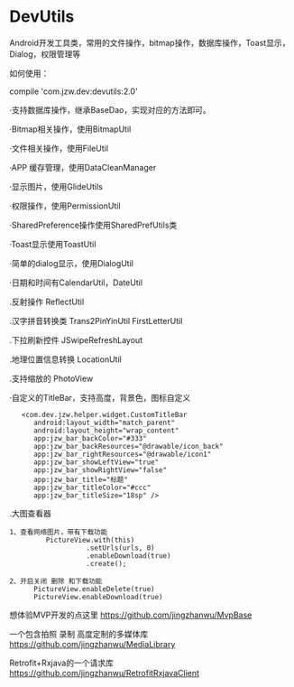 # DevUtils
Android开发工具类，常用的文件操作，bitmap操作，数据库操作，Toast显示，Dialog，权限管理等

如何使用：


compile 'com.jzw.dev:devutils:2.0'

·支持数据库操作，继承BaseDao，实现对应的方法即可。

·Bitmap相关操作，使用BitmapUtil

·文件相关操作，使用FileUtil

·APP 缓存管理，使用DataCleanManager

·显示图片，使用GlideUtils

·权限操作，使用PermissionUtil

·SharedPreference操作使用SharedPrefUtils类

·Toast显示使用ToastUtil

·简单的dialog显示，使用DialogUtil

·日期和时间有CalendarUtil，DateUtil

.反射操作 ReflectUtil

.汉字拼音转换类 Trans2PinYinUtil  FirstLetterUtil

.下拉刷新控件 JSwipeRefreshLayout

.地理位置信息转换 LocationUtil

.支持缩放的 PhotoView

·自定义的TitleBar，支持高度，背景色，图标自定义

       <com.dev.jzw.helper.widget.CustomTitleBar
          android:layout_width="match_parent"
          android:layout_height="wrap_content"
          app:jzw_bar_backColor="#333"
          app:jzw_bar_backResources="@drawable/icon_back"
          app:jzw_bar_rightResources="@drawable/icon1"
          app:jzw_bar_showLeftView="true"
          app:jzw_bar_showRightView="false"
          app:jzw_bar_title="标题"
          app:jzw_bar_titleColor="#ccc"
          app:jzw_bar_titleSize="18sp" />
          
.大图查看器
                   
    1、查看网络图片，带有下载功能
             PictureView.with(this)
                       .setUrls(urls, 0)
                       .enableDownload(true)
                       .create();
                       
    2、开启关闭 删除 和下载功能
          PictureView.enableDelete(true)
          PictureView.enableDownload(true)
     
                   
想体验MVP开发的点这里
https://github.com/jingzhanwu/MvpBase

一个包含拍照 录制 高度定制的多媒体库
https://github.com/jingzhanwu/MediaLibrary

Retrofit+Rxjava的一个请求库
https://github.com/jingzhanwu/RetrofitRxjavaClient
